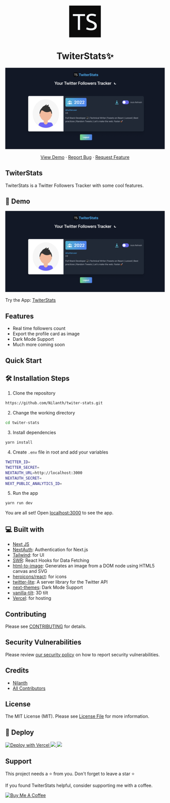 <p align="center"><a href="https://twiter-stats.vercel.app" target="_blank"><img src="public/ts-logo.png" width="100"></a></p>

<h1 align="center">TwiterStats✨️</h1>

<p align="center"><img src="public/cover-image.png" alt="twiterstats" width="550" /></p>

<p align="center">
    <a href="https://twiter-stats.vercel.app" target="_blank">View Demo</a>
    ·
    <a href="https://github.com/Nilanth/twiter-stats/issues/new/choose">Report Bug</a>
    ·
    <a href="https://github.com/Nilanth/twiter-stats/issues/new/choose">Request Feature</a>
</p>


## TwiterStats

TwiterStats is a Twitter Followers Tracker with some cool features.

## 🚀 Demo

<a href="https://twiter-stats.vercel.app" target="blank">
<img src="public/cover-image.png" />
</a>

Try the App: [TwiterStats](https://twiter-stats.vercel.app)

## Features

- Real time followers count
- Export the profile card as image
- Dark Mode Support
- Much more coming soon

## Quick Start

## 🛠️ Installation Steps

1. Clone the repository

```bash
https://github.com/Nilanth/twiter-stats.git
```

2. Change the working directory

```bash
cd twiter-stats
```

3. Install dependencies

```bash
yarn install
```

4. Create `.env` file in root and add your variables

```bash
TWITTER_ID=
TWITTER_SECRET=
NEXTAUTH_URL=http://localhost:3000
NEXTAUTH_SECRET=
NEXT_PUBLIC_ANALYTICS_ID=
```

5. Run the app

```bash
yarn run dev
```

You are all set! Open [localhost:3000](http://localhost:3000/) to see the app.

## 💻 Built with

- [Next JS](https://nextjs.org/)
- [NextAuth](https://next-auth.js.org): Authentication for Next.js
- [Tailwind](https://tailwindcss.com/): for UI
- [SWR](https://swr.vercel.app/): React Hooks for Data Fetching
- [html-to-image](https://github.com/bubkoo/html-to-image): Generates an image from a DOM node using HTML5 canvas and SVG
- [heroicons/react](https://heroicons.com/): for icons
- [twitter-lite](https://github.com/draftbit/twitter-lite): A server library for the Twitter API
- [next-themes](https://github.com/pacocoursey/next-themes): Dark Mode Support
- [vanilla-tilt](https://micku7zu.github.io/vanilla-tilt.js/): 3D tilt
- [Vercel](http://vercel.com/): for hosting

## Contributing

Please see [CONTRIBUTING](.github/CONTRIBUTING.md) for details.

## Security Vulnerabilities

Please review [our security policy](../../security/policy) on how to report security vulnerabilities.

## Credits

-   [Nilanth](https://github.com/nilanth)
-   [All Contributors](../../contributors)

## License

The MIT License (MIT). Please see [License File](LICENSE.md) for more information.

## 🦄 Deploy

<a href="https://vercel.com/new/clone?repository-url=https%3A%2F%2Fgithub.com%2FNilanth%2Ftwiter-stats"><img src="https://vercel.com/button" alt="Deploy with Vercel" height="37.5px" />
</a>
<a href="https://app.netlify.com/start/deploy?repository=https://github.com/Nilanth/twiter-stats">
<img src="https://www.netlify.com/img/deploy/button.svg" height="37.5px" />
</a>
<a href="https://cloud.digitalocean.com/apps/new?repo=https://github.com/Nilanth/twiter-stats">
<img src="https://camo.githubusercontent.com/df21703b4229f8d44f76c2d56073657a4ab450ca4566ba5d24d05bf528c298f8/68747470733a2f2f7777772e6465706c6f79746f646f2e636f6d2f646f2d62746e2d626c75652e737667" height="37.5px" />
</a>

## Support

This project needs a ⭐️ from you. Don't forget to leave a star ⭐️

If you found TwiterStats helpful, consider supporting me with a coffee.

<a href="https://www.buymeacoffee.com/nilanth" target="_blank"><img src="https://cdn.buymeacoffee.com/buttons/v2/default-red.png" alt="Buy Me A Coffee"  height=40 ></a>

